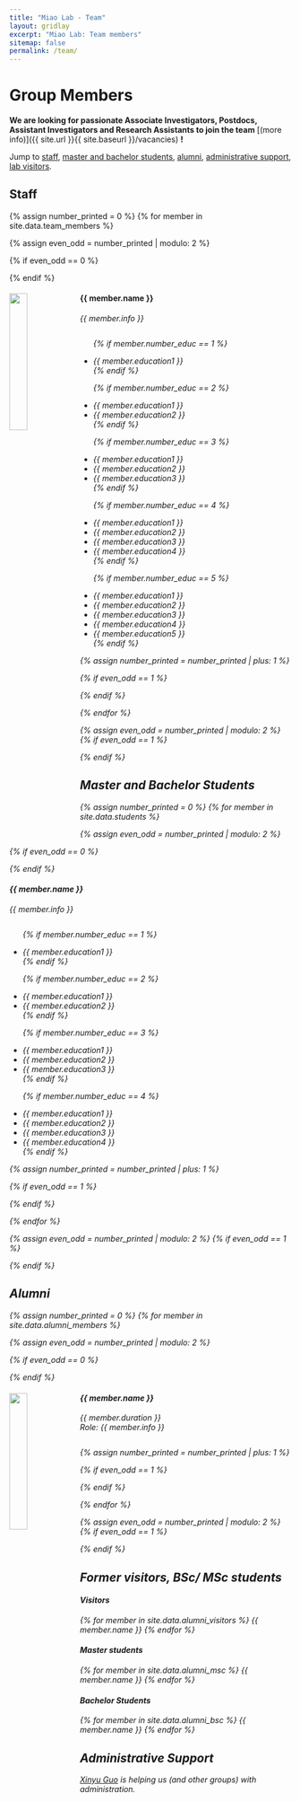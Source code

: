 ```yaml
---
title: "Miao Lab - Team"
layout: gridlay
excerpt: "Miao Lab: Team members"
sitemap: false
permalink: /team/
---
```


# Group Members

 **We are  looking for passionate Associate Investigators, Postdocs, Assistant Investigators and Research Assistants to join the team** [(more info)]({{ site.url }}{{ site.baseurl }}/vacancies) **!**

Jump to [staff](#staff), [master and bachelor students](#master-and-bachelor-students), [alumni](#alumni), [administrative support](#administrative-support), [lab visitors](#lab-visitors).

## Staff
{% assign number_printed = 0 %}
{% for member in site.data.team_members %}

{% assign even_odd = number_printed | modulo: 2 %}

{% if even_odd == 0 %}
<div class="row">
{% endif %}

<div class="col-sm-6 clearfix">
  <img src="{{ site.url }}{{ site.baseurl }}/images/teampic/{{ member.photo }}" class="img-responsive" width="25%" style="float: left" />
  <h4>{{ member.name }}</h4>
  <i>{{ member.info }} <!--<br>email: <{{ member.email }}></i> -->
  <ul style="overflow: hidden">

  {% if member.number_educ == 1 %}
  <li> {{ member.education1 }} </li>
  {% endif %}

  {% if member.number_educ == 2 %}
  <li> {{ member.education1 }} </li>
  <li> {{ member.education2 }} </li>
  {% endif %}

  {% if member.number_educ == 3 %}
  <li> {{ member.education1 }} </li>
  <li> {{ member.education2 }} </li>
  <li> {{ member.education3 }} </li>
  {% endif %}

  {% if member.number_educ == 4 %}
  <li> {{ member.education1 }} </li>
  <li> {{ member.education2 }} </li>
  <li> {{ member.education3 }} </li>
  <li> {{ member.education4 }} </li>
  {% endif %}

  {% if member.number_educ == 5 %}
  <li> {{ member.education1 }} </li>
  <li> {{ member.education2 }} </li>
  <li> {{ member.education3 }} </li>
  <li> {{ member.education4 }} </li>
  <li> {{ member.education5 }} </li>
  {% endif %}

  </ul>
</div>

{% assign number_printed = number_printed | plus: 1 %}

{% if even_odd == 1 %}
</div>
{% endif %}

{% endfor %}

{% assign even_odd = number_printed | modulo: 2 %}
{% if even_odd == 1 %}
</div>
{% endif %}




## Master and Bachelor Students
{% assign number_printed = 0 %}
{% for member in site.data.students %}

{% assign even_odd = number_printed | modulo: 2 %}

{% if even_odd == 0 %}
<div class="row">
{% endif %}

<div class="col-sm-6 clearfix">
  <h4>{{ member.name }}</h4>
  <i>{{ member.info }} <!-- <br>email: <{{ member.email }}></i> -->
  <ul style="overflow: hidden">

  {% if member.number_educ == 1 %}
  <li> {{ member.education1 }} </li>
  {% endif %}

  {% if member.number_educ == 2 %}
  <li> {{ member.education1 }} </li>
  <li> {{ member.education2 }} </li>
  {% endif %}

  {% if member.number_educ == 3 %}
  <li> {{ member.education1 }} </li>
  <li> {{ member.education2 }} </li>
  <li> {{ member.education3 }} </li>
  {% endif %}

  {% if member.number_educ == 4 %}
  <li> {{ member.education1 }} </li>
  <li> {{ member.education2 }} </li>
  <li> {{ member.education3 }} </li>
  <li> {{ member.education4 }} </li>
  {% endif %}

  </ul>
</div>

{% assign number_printed = number_printed | plus: 1 %}

{% if even_odd == 1 %}
</div>
{% endif %}

{% endfor %}

{% assign even_odd = number_printed | modulo: 2 %}
{% if even_odd == 1 %}
</div>
{% endif %}


## Alumni

{% assign number_printed = 0 %}
{% for member in site.data.alumni_members %}

{% assign even_odd = number_printed | modulo: 2 %}

{% if even_odd == 0 %}
<div class="row">
{% endif %}

<div class="col-sm-6 clearfix">
  <img src="{{ site.url }}{{ site.baseurl }}/images/teampic/{{ member.photo }}" class="img-responsive" width="25%" style="float: left" />
  <h4>{{ member.name }}</h4>
  <i>{{ member.duration }} <br> Role: {{ member.info }}</i>
  <ul style="overflow: hidden">

  </ul>
</div>

{% assign number_printed = number_printed | plus: 1 %}

{% if even_odd == 1 %}
</div>
{% endif %}

{% endfor %}

{% assign even_odd = number_printed | modulo: 2 %}
{% if even_odd == 1 %}
</div>
{% endif %}

## Former visitors, BSc/ MSc students
<div class="row">

<div class="col-sm-4 clearfix">
<h4>Visitors</h4>
{% for member in site.data.alumni_visitors %}
{{ member.name }}
{% endfor %}
</div>

<div class="col-sm-4 clearfix">
<h4>Master students</h4>
{% for member in site.data.alumni_msc %}
{{ member.name }}
{% endfor %}
</div>

<div class="col-sm-4 clearfix">
<h4>Bachelor Students</h4>
{% for member in site.data.alumni_bsc %}
{{ member.name }}
{% endfor %}
</div>

</div>


## Administrative Support
<a href="mailto:xxx@gzlab.ac.cn">Xinyu Guo</a> is helping us (and other groups) with administration.
